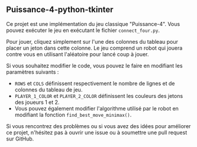 ## Puissance-4-python-tkinter

Ce projet est une implémentation du jeu classique "Puissance-4". Vous pouvez exécuter le jeu en exécutant le fichier `connect_four.py`.

Pour jouer, cliquez simplement sur l'une des colonnes du tableau pour placer un jeton dans cette colonne. Le jeu comprend un robot qui jouera contre vous en utilisant l'aléatoire pour lancé coup à jouer.

Si vous souhaitez modifier le code, vous pouvez le faire en modifiant les paramètres suivants :
- `ROWS` et `COLS` définissent respectivement le nombre de lignes et de colonnes du tableau de jeu.
- `PLAYER_1_COLOR` et `PLAYER_2_COLOR` définissent les couleurs des jetons des joueurs 1 et 2.
- Vous pouvez également modifier l'algorithme utilisé par le robot en modifiant la fonction `find_best_move_minimax()`.

Si vous rencontrez des problèmes ou si vous avez des idées pour améliorer ce projet, n'hésitez pas à ouvrir une issue ou à soumettre une pull request sur GitHub.
